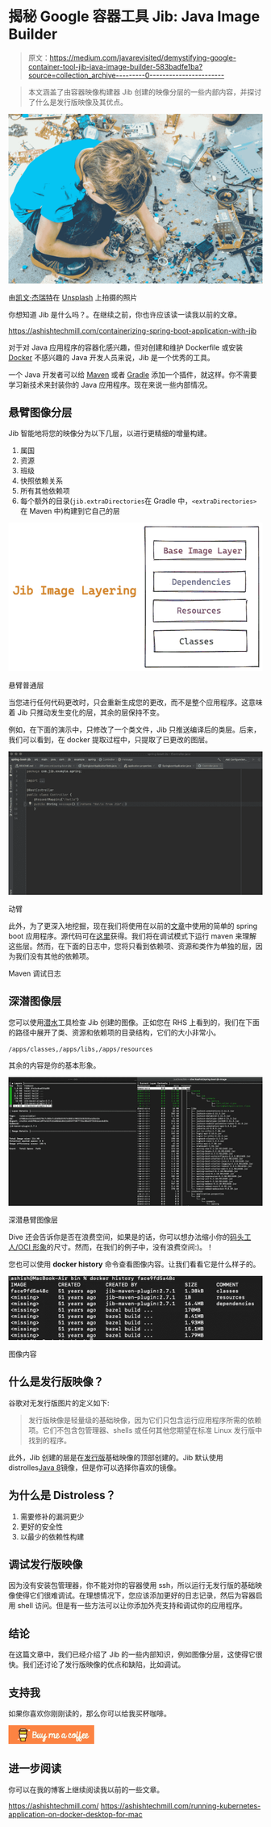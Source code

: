 # 揭秘 Google 容器工具 Jib: Java Image Builder

> 原文：<https://medium.com/javarevisited/demystifying-google-container-tool-jib-java-image-builder-583badfe1ba?source=collection_archive---------0----------------------->

> 本文涵盖了由容器映像构建器 Jib 创建的映像分层的一些内部内容，并探讨了什么是发行版映像及其优点。

![](img/1c80270a26bc32249f61dcaf904348a5.png)

由[凯文·杰瑞特](https://unsplash.com/@kjarrett?utm_source=medium&utm_medium=referral)在 [Unsplash](https://unsplash.com?utm_source=medium&utm_medium=referral) 上拍摄的照片

你想知道 Jib 是什么吗？。在继续之前，你也许应该读一读我以前的文章。

<https://ashishtechmill.com/containerizing-spring-boot-application-with-jib>  

对于对 Java 应用程序的容器化感兴趣，但对创建和维护 Dockerfile 或安装 [Docker](/javarevisited/top-15-online-courses-to-learn-docker-kubernetes-and-aws-for-fullstack-developers-and-devops-d8cc4f16e773) 不感兴趣的 Java 开发人员来说，Jib 是一个优秀的工具。

一个 Java 开发者可以给 [Maven](/javarevisited/6-best-maven-courses-for-beginners-in-2020-23ea3cba89) 或者 [Gradle](/javarevisited/5-best-gradle-courses-and-books-to-learn-in-2021-93f49ce8ff8e) 添加一个插件，就这样。你不需要学习新技术来封装你的 Java 应用程序。现在来说一些内部情况。

## 悬臂图像分层

Jib 智能地将您的映像分为以下几层，以进行更精细的增量构建。

1.  属国
2.  资源
3.  班级
4.  快照依赖关系
5.  所有其他依赖项
6.  每个额外的目录(`jib.extraDirectories`在 Gradle 中，`<extraDirectories>`在 Maven 中)构建到它自己的层

[![](img/2b157770381869c31b53252e68e6a819.png)](https://javarevisited.blogspot.com/2020/11/why-devops-engineer-learn-docker-kubernetes.html#axzz6dXsEfLvJ)

悬臂普通层

当您进行任何代码更改时，只会重新生成您的更改，而不是整个应用程序。这意味着 Jib 只推动发生变化的层，其余的层保持不变。

例如，在下面的演示中，只修改了一个类文件，Jib 只推送编译后的类层。后来，我们可以看到，在 docker 提取过程中，只提取了已更改的图层。

[![](img/5f8d9f6f385c482e7080a88e3907ed2b.png)](https://javarevisited.blogspot.com/2020/03/top-20-skills-java-developers-can-learn.html#axzz6k4XBgTw4)

动臂

此外，为了更深入地挖掘，现在我们将使用在以前的[文章](/javarevisited/containerizing-springboot-application-with-jib-716daa3e0850)中使用的简单的 spring boot 应用程序。源代码可在[这里](https://github.com/yrashish/spring-boot-jib)获得。我们将在调试模式下运行 maven 来理解这些层。然而，在下面的日志中，您将只看到依赖项、资源和类作为单独的层，因为我们没有其他的依赖项。

Maven 调试日志

## 深潜图像层

您可以使用[潜水](https://github.com/wagoodman/dive)工具检查 Jib 创建的图像。正如您在 RHS 上看到的，我们在下面的路径中展开了类、资源和依赖项的目录结构，它们的大小非常小。

`/apps/classes,/apps/libs,/apps/resources`

其余的内容是你的基本形象。

[![](img/2dfb95fc8f1dd6a1d8072b3e4e2f0e6a.png)](https://www.java67.com/2020/07/top-5-courses-to-learn-linux-in-depth.html)

深潜悬臂图像层

Dive 还会告诉你是否在浪费空间，如果是的话，你可以想办法缩小你的[码头工人/OCI 形象](/javarevisited/top-10-free-courses-to-learn-maven-jenkins-and-docker-for-java-developers-51fa7a1e66f6?source=collection_home---4------3-----------------------)的尺寸。然而，在我们的例子中，没有浪费空间:)。！

您也可以使用 **docker history** 命令查看图像内容。让我们看看它是什么样子的。

[![](img/49e5771a8788a159fd247487d39226dd.png)](https://javarevisited.blogspot.com/2019/05/top-5-courses-to-learn-docker-and-kubernetes-for-devops.html)

图像内容

## 什么是发行版映像？

谷歌对无发行版图片的定义如下:

> 发行版映像是轻量级的基础映像，因为它们只包含运行应用程序所需的依赖项。它们不包含包管理器、shells 或任何其他您期望在标准 Linux 发行版中找到的程序。

此外，Jib 创建的层是在[发行版](https://github.com/GoogleCloudPlatform/distroless)基础映像的顶部创建的。Jib 默认使用 distrolles[Java 8](/hackernoon/top-5-java-8-courses-to-learn-online-2db57d9dfb8d)镜像，但是你可以选择你喜欢的镜像。

## 为什么是 Distroless？

1.  需要修补的漏洞更少
2.  更好的安全性
3.  以最少的依赖性构建

## 调试发行版映像

因为没有安装包管理器，你不能对你的容器使用 ssh，所以运行无发行版的基础映像使得它们很难调试。在理想情况下，您应该添加更好的日志记录，然后为容器启用 shell 访问。但是有一些方法可以让你添加外壳支持和调试你的应用程序。

## 结论

在这篇文章中，我们已经介绍了 Jib 的一些内部知识，例如图像分层，这使得它很快。我们还讨论了发行版映像的优点和缺陷，比如调试。

## 支持我

如果你喜欢你刚刚读的，那么你可以给我买杯咖啡。

[![](img/883994fb2cde2cb170202b796dac9bb8.png)](https://www.buymeacoffee.com/meashish)

## 进一步阅读

你可以在我的博客上继续阅读我以前的一些文章。

<https://ashishtechmill.com/>  <https://ashishtechmill.com/running-kubernetes-application-on-docker-desktop-for-mac> 